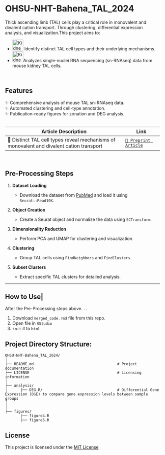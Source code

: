 # **OHSU-NHT-Bahena_TAL_2024**
Thick ascending limb (TAL) cells play a critical role in monovalent and divalent cation transport. Through clustering, differential expression analysis, and visualization.This project aims to:<br>
- <img src="https://cdn.iconscout.com/icon/free/png-512/free-kidney-icon-download-in-svg-png-gif-file-formats--organ-health-medical-pack-healthcare-icons-20102.png?f=webp&w=512" title="Kidney2" alt="Kidney2" width="35" height="35"/> Identify distinct TAL cell types and their underlying mechanisms.<br>
- <img src="https://cdn.iconscout.com/icon/free/png-512/free-kidney-icon-download-in-svg-png-gif-file-formats--organ-health-medical-pack-healthcare-icons-20102.png?f=webp&w=512" title="Kidney2" alt="Kidney2" width="35" height="35"/>Analyzes single-nuclei RNA sequencing (sn-RNAseq) data from mouse kidney TAL cells.<br>
<br>

## **Features**
✨ Comprehensive analysis of mouse TAL sn-RNAseq data.  
✨ Automated clustering and cell-type annotation.  
✨ Publication-ready figures for zonation and DEG analysis.
<br><br>

|**Article Description**                                                                  |**Link**                                                                                           
|-----------------------------------------------------------------------------------------|----------------------------------------------------------------------------------------|
| 🧬 Distinct TAL cell types reveal mechanisms of monovalent and divalent cation transport | [`📄 Preprint Article`](https://www.biorxiv.org/content/10.1101/2025.01.16.633282v1) |
<br>

## **Pre-Processing Steps**
1. **Dataset Loading**  
   - Download the dataset from [PubMed](https://pubmed.ncbi.nlm.nih.gov/31689386/) and load it using `Seurat::Read10X`.

2. **Object Creation**  
   - Create a Seurat object and normalize the data using `SCTransform`.

3. **Dimensionality Reduction**  
   - Perform PCA and UMAP for clustering and visualization.

4. **Clustering**  
   - Group TAL cells using `FindNeighbors` and `FindClusters`.

5. **Subset Clusters**  
   - Extract specific TAL clusters for detailed analysis.

---

## **How to Use**|
After the Pre-Processing steps above. . .
1. Download `merged_code.rmd` file from this repo.
2. Open file in `RStudio`
3. `knit` it to `html`

## Project Directory Structure:
```
OHSU-NHT-Bahena_TAL_2024/
│
├── README.md                                      # Project documentation
├── LICENSE                                        # Licensing information
│
├── analysis/                                          
│      ├── DEG.R/                                  # Differential Gene Expression (DGE) to compare gene expression levels between sample groups                            
│      
│
├── figures/                                            
       ├── figure4.R                            
       ├── figure5.R                              

```

## License
This project is licensed under the [MIT License](License)

